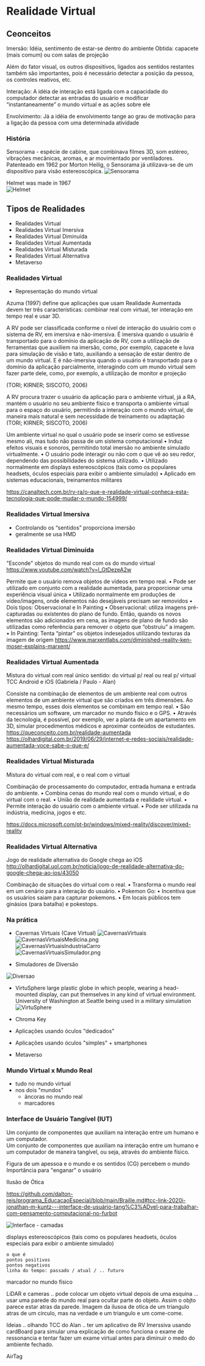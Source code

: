 # Realidade Virtual

## Ceonceitos

Imersão: 
Idéia, sentimento de estar-se dentro do ambiente
Obtida: capacete (mais comum) ou com salas de projeção

Além do fator visual, os outros dispositivos, ligados aos sentidos restantes também são importantes, pois é necessário detectar a posição da pessoa, os controles reativos, etc.

Interação:
A idéia de interação está ligada com a capacidade do computador detectar as entradas do usuário e modificar “instantaneamente” o mundo virtual e as ações sobre ele

Envolvimento:
Já a idéia de envolvimento tange ao grau de motivação para a ligação da pessoa com uma determinada atividade

### História

Sensorama - espécie de cabine, que combinava filmes 3D, som estéreo, vibrações mecânicas, aromas, e ar movimentado por ventiladores. Patenteado em 1962 por Morton Heilig, o Sensorama já utilizava-se de um dispositivo para visão estereoscópica.
![Sensorama](HistoriaSensorama.png "Sensorama")  

Helmet was made in 1967  
![Helmet](Helmet.png "Helmet")  

## Tipos de Realidades

- Realidades Virtual  
- Realidades Virtual Imersiva  
- Realidades Virtual Diminuída  
- Realidades Virtual Aumentada  
- Realidades Virtual Misturada  
- Realidades Virtual Alternativa  
- Metaverso  

### Realidades Virtual

- Representação do mundo virtual  

Azuma   (1997)   define   que aplicações que usam Realidade Aumentada devem ter três características: combinar real com virtual, ter interação em tempo real e usar 3D.

A RV pode ser classificada conforme o nível de interação do usuário com o sistema de RV, em imersiva e não-imersiva. É imersiva quando o usuário é transportado para o domínio da aplicação de RV, com a utilização de ferramentas que auxiliem na imersão, como, por exemplo, capacete e luva para simulação de visão e tato, auxiliando a sensação de estar dentro de um mundo virtual. E é não-imersiva quando o usuário é transportado para o domínio da aplicação parcialmente, interagindo com um mundo virtual sem fazer parte dele, como, por exemplo, a utilização de monitor e projeção

(TORI; KIRNER; SISCOTO, 2006)

A RV procura trazer o usuário da aplicação para o ambiente virtual, já a RA, mantém o usuário no seu ambiente físico e transporta o ambiente virtual para o espaço do usuário, permitindo a interação com o mundo virtual, de maneira mais natural e sem necessidade de treinamento ou adaptação
(TORI; KIRNER; SISCOTO, 2006)



Um ambiente virtual no qual o usuário pode se inserir como se estivesse mesmo ali, mas tudo não passa de um sistema computacional
• Induz efeitos visuais e sonoros, permitindo total imersão no ambiente simulado virtualmente.
• O usuário pode interagir ou não com o que vê ao seu redor, dependendo das possibilidades do
sistema utilizado.
• Utilizado normalmente em displays estereoscópicos (tais como os populares headsets, óculos
especiais para exibir o ambiente simulado)
• Aplicado em sistemas educacionais, treinamentos militares

<https://canaltech.com.br/rv-ra/o-que-e-realidade-virtual-conheca-esta-tecnologia-que-pode-mudar-o-mundo-154999/>

### Realidades Virtual Imersiva

- Controlando os “sentidos” proporciona imersão  
- geralmente se usa HMD  

### Realidades Virtual Diminuída

"Esconde" objetos do mundo real com os do mundo virtual
https://www.youtube.com/watch?v=l_GtDezeA2w

Permite que o usuário remova objetos de vídeos em tempo real.
• Pode ser utilizado em conjunto com a realidade aumentada, para proporcionar uma
experiência visual única
• Utilizado normalmente em produções de vídeo/imagens, onde elementos não desejáveis
precisam ser removidos
• Dois tipos: Observacional e In Painting
• Observacional: utiliza imagens pré-capturadas ou existentes do plano de fundo. Então, quando os novos elementos são adicionados em cena, as imagens de plano de fundo são utilizadas como referência para remover o objeto que “obstruiu” a imagem.
• In Painting: Tenta “pintar” os objetos indesejados utilizando texturas da imagem de origem
<https://www.marxentlabs.com/diminished-reality-ken-moser-explains-marxent/>  

### Realidades Virtual Aumentada  

Mistura do virtual com real
único sentido: do virtual p/ real ou real p/ virtual
TCC Android e iOS (Gabriela / Paulo - Alan)

Consiste na combinação de elementos de um ambiente real com outros elementos de um ambiente virtual que são criados em três dimensões. Ao mesmo tempo, esses dois elementos se combinam em tempo real.
• São necessários um software, um marcador no mundo físico e o GPS.
• Através da tecnologia, é possível, por exemplo, ver a planta de um apartamento em 3D, simular
procedimentos médicos e aproximar conteúdos de estudantes.
<https://queconceito.com.br/realidade-aumentada>  
<https://olhardigital.com.br/2019/06/29/internet-e-redes-sociais/realidade-aumentada-voce-sabe-o-que-e/>  

### Realidades Virtual Misturada

Mistura do virtual com real, e o real com o virtual

Combinação de processamento do computador, entrada humana e entrada do ambiente.
• Combina cenas do mundo real com o mundo virtual, e do virtual com o real.
• União de realidade aumentada e realidade virtual.
• Permite interação do usuário com o ambiente virtual.
• Pode ser utilizada na indústria, medicina, jogos e etc.

<https://docs.microsoft.com/pt-br/windows/mixed-reality/discover/mixed-reality>  

### Realidades Virtual Alternativa  

Jogo de realidade alternativa do Google chega ao iOS
http://olhardigital.uol.com.br/noticia/jogo-de-realidade-alternativa-do-google-chega-ao-ios/43050

Combinação de situações do virtual com o real.
• Transforma o mundo real em um cenário para a interação do usuário.
• Pokemon Go:
• Incentiva que os usuários saiam para capturar pokemons.
• Em locais públicos tem ginásios (para batalha) e pokestops.

### Na prática

- Cavernas Virtuais (Cave Virtual)
![CavernasVirtuais](CavernasVirtuais.png "CavernasVirtuais")  
![CavernasVirtuaisMedicina.png](CavernasVirtuaisMedicina.png "CavernasVirtuaisMedicina.png")  
![CavernasVirtuaisIndustriaCarro](CavernasVirtuaisIndustriaCarro.png "CavernasVirtuaisIndustriaCarro")  
![CavernasVirtuaisSimulador.png](CavernasVirtuaisSimulador.png "CavernasVirtuaisSimulador.png")  

- Simuladores de Diversão

![Diversao](Diversao.png "Diversao")  

- VirtuSphere
large plastic globe in which people, wearing a head-mounted display, can put themselves in any kind of virtual environment.
University of Washington at Seattle being used in a military simulation
![VirtuSphere](VirtuSphere.png "VirtuSphere")  

- Chroma Key  

- Aplicações usando óculos "dedicados"  

- Aplicações usando óculos "simples" + smartphones  

- Metaverso  

### Mundo Virtual x Mundo Real

- tudo no mundo virtual
- nos dois "mundos"
    - âncoras no mundo real
    - marcadores


### Interface de Usuário Tangível (IUT)

Um conjunto de componentes que auxiliam na interação entre um humano e um computador.  
Um conjunto de componentes que auxiliam na interação entre um humano e um computador de maneira tangível, ou seja, através do ambiente físico.  

Figura de um apessoa e o mundo e os sentidos (CG) percebem o mundo
Importância para "enganar" o usuário

Ilusão de Ótica

<https://github.com/dalton-reis/programa_EducacaoEspecial/blob/main/Braille.md#tcc-link-2020i-jonathan-m-kuntz---interface-de-usuário-tang%C3%ADvel-para-trabalhar-com-pensamento-computacional-no-furbot>


![Interface - camadas](Conceitos/Interface.png "Interface - camadas")  


displays estereoscópicos (tais como os populares headsets, óculos
especiais para exibir o ambiente simulado)

    o que é  
    pontos positivos  
    pontos negativos  
    linha do tempo: passado / atual / .. futuro  

marcador no mundo físico

LiDAR e cameras .. pode colocar um objeto virtual depois de uma esquina ... usar uma parede do mundo real para ocultar parte do objeto.
Assim o objto parece estar atras da parede. Imagem da ilusoa de otica de um triangulo atras de um circulo, mas na verdade e um triangulo e um come-come.

Ideias .. olhando TCC do Alan .. ter um aplicativo de RV Imerssiva usando cardBoard para simular uma explicação de como funciona o exame de ressonancia e tentar fazer um exame virtual antes para diminuir o medo do ambiente fechado.

AirTag